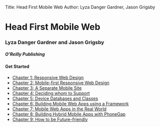 Title: Head First Mobile Web
Author: Lyza Danger Gardner, Jason Grigsby  

# Head First Mobile Web
### Lyza Danger Gardner and Jason Grigsby
##### O'Reilly Publishing


#### Get Started
* [Chapter 1: Responsive Web Design](ch1/ 'Chapter 1')
* [Chapter 2: Mobile-first Responsive Web Design](ch2/ 'Chapter 2')
* [Chapter 3: A Separate Mobile Site](ch3/ 'Chapter 3')
* [Chapter 4: Deciding whom to Support](ch4/ 'Chapter 4')
* [Chapter 5: Device Databases and Classes](ch5/ 'Chapter 5')
* [Chapter 6: Building Mobile Web Apps using a Framework](ch6/ 'Chapter 6')
* [Chapter 7: Mobile Web Apps in the Real World](ch7/ 'Chapter 7')
* [Chapter 8: Building Hybrid Mobile Apps with PhoneGap](ch8/ 'Chapter 8')
* [Chapter 9: How to be Future-friendly](ch9/ 'Chapter 9')